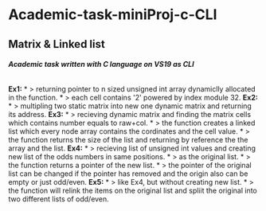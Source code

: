 # Academic-task-miniProj-c-CLI
## Matrix & Linked list

###### **Academic task written with C language on VS19 as CLI**

__Ex1:__
	* > returning pointer to n sized unsigned int array dynamiclly allocated in the function. 
	* > each cell contains '2' powered by index module 32.
__Ex2:__
	* > multipling two static matrix into new one dynamic matrix and returning its address. 
__Ex3:__
	* > recieving dynamic matrix and finding the matrix cells which contains number equals to raw+col. 
	* > the function creates a linked list which every node array contains the cordinates and the cell value. 
	* > the function returns the size of the list and returning by reference the the array and the list. 
__Ex4:__
	* > recieving list of unsigned int values and creating new list of the odds numbers in same positions.
	* > as the original list.
	* > the function returns a pointer of the new list.
	* > the pointer of the original list can be changed if the pointer has removed and the origin also can be empty or just odd/even.
__Ex5:__
	* > like Ex4, but without creating new list.
	* > the function will relink the items on the original list and spliit the original into two different lists of odd/even.
